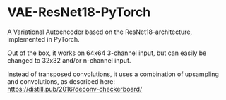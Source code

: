 # VAE-ResNet18-PyTorch
A Variational Autoencoder based on the ResNet18-architecture, implemented in PyTorch.

Out of the box, it works on 64x64 3-channel input, but can easily be changed to 32x32 and/or n-channel input.  

Instead of transposed convolutions, it uses a combination of upsampling and convolutions, as described here:  
https://distill.pub/2016/deconv-checkerboard/


